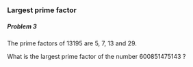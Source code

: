 ### Largest prime factor
##### Problem 3
The prime factors of 13195 are 5, 7, 13 and 29.

What is the largest prime factor of the number 600851475143 ?

